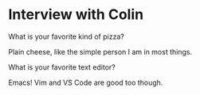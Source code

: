 # Interview with Colin

What is your favorite kind of pizza?

Plain cheese, like the simple person I am in most things.

What is your favorite text editor?

Emacs! Vim and VS Code are good too though.
